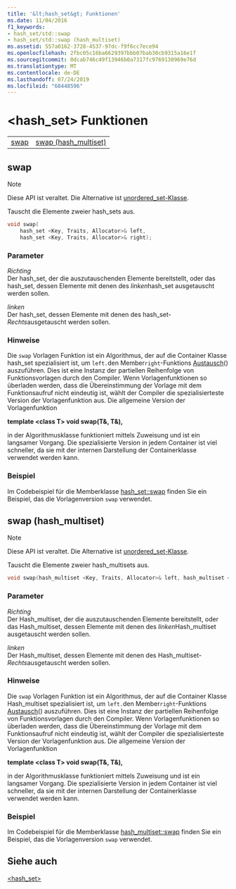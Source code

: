 ```yaml
---
title: '&lt;hash_set&gt; Funktionen'
ms.date: 11/04/2016
f1_keywords:
- hash_set/std::swap
- hash_set/std::swap (hash_multiset)
ms.assetid: 557a0162-3728-4537-97dc-f9f6cc7ece94
ms.openlocfilehash: 2fbc05c16ba6629397bbb07bab30cb9315a16e1f
ms.sourcegitcommit: 0dcab746c49f13946b0a7317fc9769130969e76d
ms.translationtype: MT
ms.contentlocale: de-DE
ms.lasthandoff: 07/24/2019
ms.locfileid: "68448596"
---
```

# <a name="lthashsetgt-functions"></a>&lt;hash_set&gt; Funktionen

|||
|-|-|
|[swap](#swap)|[swap (hash_multiset)](#swap_hash_multiset)|

## <a name="swap"></a>  swap

> [!NOTE]
> Diese API ist veraltet. Die Alternative ist [unordered_set-Klasse](../standard-library/unordered-set-class.md).

Tauscht die Elemente zweier hash_sets aus.

```cpp
void swap(
    hash_set <Key, Traits, Allocator>& left,
    hash_set <Key, Traits, Allocator>& right);
```

### <a name="parameters"></a>Parameter

*Richting*\
Der hash_set, der die auszutauschenden Elemente bereitstellt, oder das hash_set, dessen Elemente mit denen des *linken*hash_set ausgetauscht werden sollen.

*linken*\
Der hash_set, dessen Elemente mit denen des hash_set- *Rechts*ausgetauscht werden sollen.

### <a name="remarks"></a>Hinweise

Die `swap` Vorlagen Funktion ist ein Algorithmus, der auf die Container Klasse hash_set spezialisiert ist, um `left.`den Member`right`-Funktions [Austausch](../standard-library/hash-set-class.md#swap)() auszuführen. Dies ist eine Instanz der partiellen Reihenfolge von Funktionsvorlagen durch den Compiler. Wenn Vorlagenfunktionen so überladen werden, dass die Übereinstimmung der Vorlage mit dem Funktionsaufruf nicht eindeutig ist, wählt der Compiler die spezialisierteste Version der Vorlagenfunktion aus. Die allgemeine Version der Vorlagenfunktion

**template \<class T> void swap(T&, T&),**

in der Algorithmusklasse funktioniert mittels Zuweisung und ist ein langsamer Vorgang. Die spezialisierte Version in jedem Container ist viel schneller, da sie mit der internen Darstellung der Containerklasse verwendet werden kann.

### <a name="example"></a>Beispiel

Im Codebeispiel für die Memberklasse [hash_set::swap](../standard-library/hash-set-class.md#swap) finden Sie ein Beispiel, das die Vorlagenversion `swap` verwendet.

## <a name="swap_hash_multiset"></a> swap (hash_multiset)

> [!NOTE]
> Diese API ist veraltet. Die Alternative ist [unordered_set-Klasse](../standard-library/unordered-set-class.md).

Tauscht die Elemente zweier hash_multisets aus.

```cpp
void swap(hash_multiset <Key, Traits, Allocator>& left, hash_multiset <Key, Traits, Allocator>& right);
```

### <a name="parameters"></a>Parameter

*Richting*\
Der Hash_multiset, der die auszutauschenden Elemente bereitstellt, oder das Hash_multiset, dessen Elemente mit denen des *linken*Hash_multiset ausgetauscht werden sollen.

*linken*\
Der Hash_multiset, dessen Elemente mit denen des Hash_multiset- *Rechts*ausgetauscht werden sollen.

### <a name="remarks"></a>Hinweise

Die `swap` Vorlagen Funktion ist ein Algorithmus, der auf die Container Klasse Hash_multiset spezialisiert ist, um `left.`den Member`right`-Funktions [Austausch](../standard-library/hash-multiset-class.md#swap)() auszuführen. Dies ist eine Instanz der partiellen Reihenfolge von Funktionsvorlagen durch den Compiler. Wenn Vorlagenfunktionen so überladen werden, dass die Übereinstimmung der Vorlage mit dem Funktionsaufruf nicht eindeutig ist, wählt der Compiler die spezialisierteste Version der Vorlagenfunktion aus. Die allgemeine Version der Vorlagenfunktion

**template \<class T> void swap(T&, T&),**

in der Algorithmusklasse funktioniert mittels Zuweisung und ist ein langsamer Vorgang. Die spezialisierte Version in jedem Container ist viel schneller, da sie mit der internen Darstellung der Containerklasse verwendet werden kann.

### <a name="example"></a>Beispiel

Im Codebeispiel für die Memberklasse [hash_multiset::swap](../standard-library/hash-multiset-class.md#swap) finden Sie ein Beispiel, das die Vorlagenversion `swap` verwendet.

## <a name="see-also"></a>Siehe auch

[<hash_set>](../standard-library/hash-set.md)
